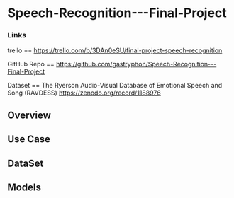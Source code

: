 # Speech-Recognition---Final-Project

### Links
trello == https://trello.com/b/3DAn0eSU/final-project-speech-recognition

GitHub Repo == https://github.com/gastryphon/Speech-Recognition---Final-Project

Dataset == The Ryerson Audio-Visual Database of Emotional Speech and Song (RAVDESS)
           https://zenodo.org/record/1188976

## Overview

## Use Case

## DataSet

## Models
